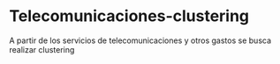 # Telecomunicaciones-clustering
A partir de los servicios de telecomunicaciones y otros gastos se busca realizar clustering
